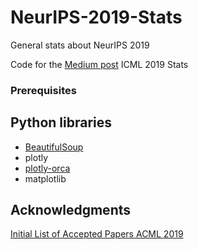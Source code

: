 # NeurIPS-2019-Stats
General stats about NeurIPS  2019

Code for the [Medium post](https://medium.com/@dcharrezt/neurips-2019-stats-c91346d31c8f) ICML 2019 Stats

### Prerequisites

## Python libraries

* [BeautifulSoup](https://github.com/getanewsletter/BeautifulSoup4)
* plotly
* [plotly-orca](https://github.com/plotly/orca)
* matplotlib

## Acknowledgments

[Initial List of Accepted Papers ACML 2019](https://neurips.cc/Conferences/2019/AcceptedPapersInitial)
